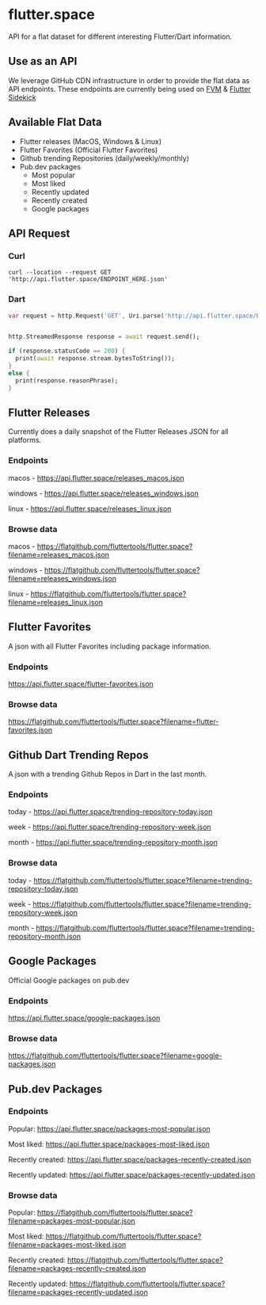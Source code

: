 # flutter.space

API for a flat dataset for different interesting Flutter/Dart information.

## Use as an API

We leverage GitHub CDN infrastructure in order to provide the flat data as API endpoints. These endpoints are currently being used on [FVM](https://github.com/fluttertools/fvm) & [Flutter Sidekick](https://github.com/fluttertools/sidekick)

## Available Flat Data

- Flutter releases (MacOS, Windows & Linux)
- Flutter Favorites (Official Flutter Favorites)
- Github trending Repositories (daily/weekly/monthly)
- Pub.dev packages
  - Most popular
  - Most liked
  - Recently updated
  - Recently created
  - Google packages

## API Request

### Curl
```curl
curl --location --request GET 'http://api.flutter.space/ENDPOINT_HERE.json'
```

### Dart

```dart
var request = http.Request('GET', Uri.parse('http://api.flutter.space/ENDPOINT_HERE.json'));


http.StreamedResponse response = await request.send();

if (response.statusCode == 200) {
  print(await response.stream.bytesToString());
}
else {
  print(response.reasonPhrase);
}

```

## Flutter Releases

Currently does a daily snapshot of the Flutter Releases JSON for all platforms.

### Endpoints

macos - https://api.flutter.space/releases_macos.json

windows - https://api.flutter.space/releases_windows.json

linux - https://api.flutter.space/releases_linux.json

### Browse data

macos - https://flatgithub.com/fluttertools/flutter.space?filename=releases_macos.json

windows - https://flatgithub.com/fluttertools/flutter.space?filename=releases_windows.json

linux - https://flatgithub.com/fluttertools/flutter.space?filename=releases_linux.json

## Flutter Favorites

A json with all Flutter Favorites including package information.

### Endpoints

https://api.flutter.space/flutter-favorites.json

### Browse data

https://flatgithub.com/fluttertools/flutter.space?filename=flutter-favorites.json

## Github Dart Trending Repos

A json with a trending Github Repos in Dart in the last month.

### Endpoints

today - https://api.flutter.space/trending-repository-today.json

week - https://api.flutter.space/trending-repository-week.json

month - https://api.flutter.space/trending-repository-month.json


### Browse data

today - https://flatgithub.com/fluttertools/flutter.space?filename=trending-repository-today.json

week - https://flatgithub.com/fluttertools/flutter.space?filename=trending-repository-week.json

month - https://flatgithub.com/fluttertools/flutter.space?filename=trending-repository-month.json

## Google Packages

Official Google packages on pub.dev

### Endpoints

https://api.flutter.space/google-packages.json

### Browse data

https://flatgithub.com/fluttertools/flutter.space?filename=google-packages.json


## Pub.dev Packages

### Endpoints

Popular: https://api.flutter.space/packages-most-popular.json

Most liked: https://api.flutter.space/packages-most-liked.json

Recently created: https://api.flutter.space/packages-recently-created.json

Recently updated: https://api.flutter.space/packages-recently-updated.json


### Browse data

Popular: https://flatgithub.com/fluttertools/flutter.space?filename=packages-most-popular.json

Most liked: https://flatgithub.com/fluttertools/flutter.space?filename=packages-most-liked.json

Recently created: https://flatgithub.com/fluttertools/flutter.space?filename=packages-recently-created.json

Recently updated: https://flatgithub.com/fluttertools/flutter.space?filename=packages-recently-updated.json

